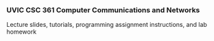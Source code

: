 ### UVIC CSC 361 Computer Communications and Networks

Lecture slides, tutorials, programming assignment instructions, and lab homework
